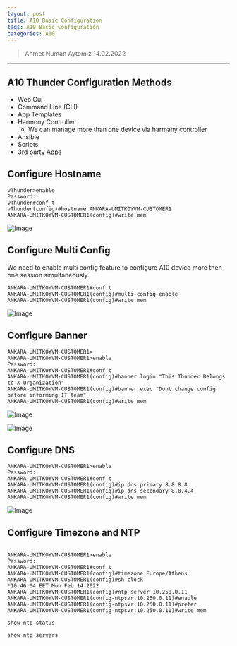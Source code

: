 ```yaml
---
layout: post
title: A10 Basic Configuration
tags: A10 Basic Configuration
categories: A10
---
```


> Ahmet Numan Aytemiz 14.02.2022

---

## A10 Thunder Configuration Methods

- Web Gui
- Command Line (CLI)
- App Templates
- Harmony Controller
  - We can manage more than one device via harmany controller
- Ansible
- Scripts
- 3rd party Apps

## Configure Hostname

```
vThunder>enable
Password:
vThunder#conf t
vThunder(config)#hostname ANKARA-UMITKOYVM-CUSTOMER1
ANKARA-UMITKOYVM-CUSTOMER1(config)#write mem
```

![Image](/img/a10-hostname.png)


## Configure Multi Config

We need to enable multi config feature to configure A10 device more then one session simultaneously.

```
ANKARA-UMITKOYVM-CUSTOMER1#conf t
ANKARA-UMITKOYVM-CUSTOMER1(config)#multi-config enable
ANKARA-UMITKOYVM-CUSTOMER1(config)#write mem

```

![Image](/img/a10-multi-config.png)

## Configure Banner

```
ANKARA-UMITKOYVM-CUSTOMER1>
ANKARA-UMITKOYVM-CUSTOMER1>enable
Password:
ANKARA-UMITKOYVM-CUSTOMER1#conf t
ANKARA-UMITKOYVM-CUSTOMER1(config)#banner login "This Thunder Belongs to X Organization"
ANKARA-UMITKOYVM-CUSTOMER1(config)#banner exec "Dont change config before informing IT team"
ANKARA-UMITKOYVM-CUSTOMER1(config)#write mem

```

![Image](/img/a10-banner.png)

![Image](/img/a10-banner2.png)


## Configure DNS

```
ANKARA-UMITKOYVM-CUSTOMER1>enable
Password:
ANKARA-UMITKOYVM-CUSTOMER1#conf t
ANKARA-UMITKOYVM-CUSTOMER1(config)#ip dns primary 8.8.8.8
ANKARA-UMITKOYVM-CUSTOMER1(config)#ip dns secondary 8.8.4.4
ANKARA-UMITKOYVM-CUSTOMER1(config)#write mem

```

![Image](/img/a10-dns.png)

## Configure Timezone and NTP

```

ANKARA-UMITKOYVM-CUSTOMER1>enable
Password:
ANKARA-UMITKOYVM-CUSTOMER1#conf t
ANKARA-UMITKOYVM-CUSTOMER1(config)#timezone Europe/Athens
ANKARA-UMITKOYVM-CUSTOMER1(config)#sh clock
*10:46:04 EET Mon Feb 14 2022
ANKARA-UMITKOYVM-CUSTOMER1(config)#ntp server 10.250.0.11
ANKARA-UMITKOYVM-CUSTOMER1(config-ntpsvr:10.250.0.11)#enable
ANKARA-UMITKOYVM-CUSTOMER1(config-ntpsvr:10.250.0.11)#prefer
ANKARA-UMITKOYVM-CUSTOMER1(config-ntpsvr:10.250.0.11)#write mem

```

`show ntp status`

`show ntp servers`








